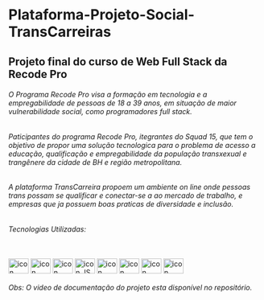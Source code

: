 # Plataforma-Projeto-Social-TransCarreiras
## Projeto final do curso de Web Full Stack da Recode Pro


  

###### O Programa Recode Pro visa a formação em tecnologia e a empregabilidade de pessoas de 18 a 39 anos, em situação de maior vulnerabilidade social, como programadores full stack.  

###### Paticipantes do programa Recode Pro, itegrantes do Squad 15, que tem o objetivo de propor uma solução tecnologica para o problema de acesso a educação, qualificação e empregabilidade da população transxexual e trangênere da cidade de BH e região metropolitana.  

###### A plataforma TransCarreira propoem um ambiente on line onde pessoas trans possam se qualificar e conectar-se a ao mercado de trabalho, e empresas que ja possuem boas praticas de diversidade e inclusão.  

###### Tecnologias Utilizadas:  

  

   

  

</div>  

  

<div style="display: inline_block"><br>  

  

  <img align="center" alt="icon HTMl" height="30" width="40" src="https://cdn.jsdelivr.net/gh/devicons/devicon/icons/html5/html5-original.svg" />  

  

  <img align="center" alt="icon CSS" height="30" width="40" src="https://cdn.jsdelivr.net/gh/devicons/devicon/icons/css3/css3-plain.svg" />  

   

  <img align="center" alt="icon Bootstrap" height="30" width="40" src="https://cdn.jsdelivr.net/gh/devicons/devicon/icons/bootstrap/bootstrap-original.svg" /> 

  

  <img align="center" alt="icon JS" height="30" width="40" src="https://cdn.jsdelivr.net/gh/devicons/devicon/icons/javascript/javascript-original.svg" />  

  

  <img align="center" alt="icon React" height="30" width="40" src="https://cdn.jsdelivr.net/gh/devicons/devicon/icons/react/react-original.svg" />  

  

  <img align="center" alt="icon JAVA" height="30" width="40" src="https://cdn.jsdelivr.net/gh/devicons/devicon/icons/java/java-original.svg" />  

  

  <img align="center" alt="icon Spring" height="30" width="40" src="https://cdn.jsdelivr.net/gh/devicons/devicon/icons/spring/spring-original.svg" />  

  

  <img align="center" alt="icon PostGreSQL" height="30" width="40" src="https://cdn.jsdelivr.net/gh/devicons/devicon/icons/postgresql/postgresql-plain.svg" />  

  

</div>  

  

  

###### Obs: O video de documentação do projeto esta disponível no repositório.
